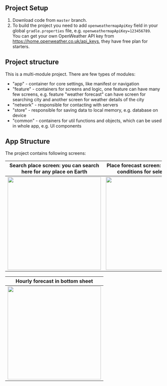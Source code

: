 ## Project Setup

1. Download code from `master` branch.
2. To build the project you need to add `openweathermapApiKey` field in your global `gradle.properties` file, e.g. `openweathermapApiKey=123456789`.<br>
   You can get your own OpenWeather API key from https://home.openweather.co.uk/api_keys, they have free plan for starters.

## Project structure
This is a multi-module project. There are few types of modules:
   - "app" - container for core settings, like manifest or navigation
   - "feature" - containers for screens and logic, one feature can have many few screens, e.g. feature "weather forecast" can have screen for searching city and another screen for weather details of the city
   - "network" - responsible for contacting with servers
   - "store" - responsible for saving data to local memory, e.g. database on device
   - "common" - containers for util functions and objects, which can be used in whole app, e.g. UI components

## App Structure

The project contains following screens:

|                     Search place screen: you can search here for any place on Earth                     |                   Place forecast screen: check weather conditions for selected place                    |
|:-------------------------------------------------------------------------------------------------------:|:-------------------------------------------------------------------------------------------------------:|
| <img src="https://github.com/user-attachments/assets/36f157e1-6262-4de3-9954-ecc872804042" width="300"> | <img src="https://github.com/user-attachments/assets/652f1de0-7173-442a-ab20-f3f870ed87d8" width="300"> |

|                    Hourly forecast in bottom sheet                                                      |
| ------------------------------------------------------------------------------------------------------- |
| <img src="https://github.com/user-attachments/assets/e229828c-a16a-4e4b-a224-e328ae31b680" width="300"> |
